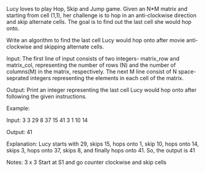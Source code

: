 
Lucy loves to play Hop, Skip and Jump game. Given an N*M matrix and starting from cell (1,1), her challenge is to hop in an anti-clockwise direction and skip alternate cells. The goal is to find out the last cell she would hop onto.

Write an algorithm to find the last cell Lucy would hop onto after movie anti-clockwise and skipping alternate cells.

Input:
The first line of input consists of two integers- matrix_row and matrix_col, representing the number of rows (N) and the number of columns(M) in the matrix, respectively. The next M line consist of N space-seprated integers representing the elements in each cell of the matrix.

Output:
Print an integer representing the last cell Lucy would hop onto after following the given instructions.

Example:

Input:
3 3
29 8 37
15 41 3
1 10 14

Output:
41

Explanation:
Lucy starts with 29, skips 15, hops onto 1, skip 10, hops onto 14, skips 3, hops onto 37, skips 8, and finally hops onto 41.
So, the output is 41 



Notes:
3 x 3 
Start at S1 and go counter clockwise and skip cells 